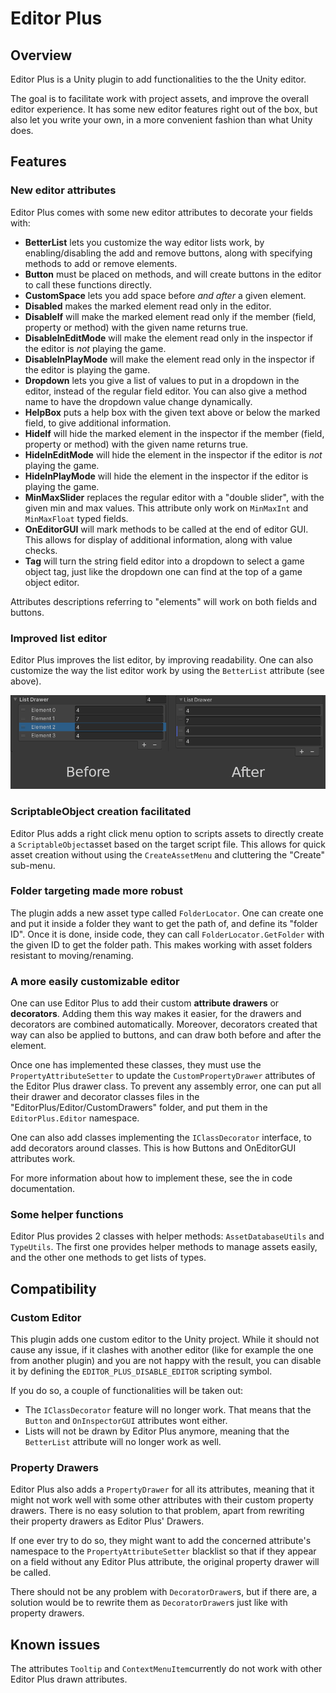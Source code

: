 

# Editor Plus

## Overview

Editor Plus is a Unity plugin to add functionalities to the the Unity editor.

The goal is to facilitate work with project assets, and improve the overall editor experience. It has some new editor features right out of the box, but also let you write your own, in a more convenient fashion than what Unity does.

## Features

### New editor attributes

Editor Plus comes with some new editor attributes to decorate your fields with:
* **BetterList** lets you customize the way editor lists work, by enabling/disabling the add and remove buttons, along with specifying methods to add or remove elements.
* **Button** must be placed on methods, and will create buttons in the editor to call these functions directly.
* **CustomSpace** lets you add space before *and after* a given element.
* **Disabled** makes the marked element read only in the editor.
* **DisableIf** will make the marked element read only if the member (field, property or method) with the given name returns true.
* **DisableInEditMode** will make the element read only in the inspector if the editor is *not* playing the game.
* **DisableInPlayMode** will make the element read only in the inspector if the editor is playing the game.
* **Dropdown** lets you give a list of values to put in a dropdown in the editor, instead of the regular field editor. You can also give a method name to have the dropdown value change dynamically.
* **HelpBox** puts a help box with the given text above or below the marked field, to give additional information.
* **HideIf** will hide the marked element in the inspector if the member (field, property or method) with the given name returns true.
* **HideInEditMode** will hide the element in the inspector if the editor is *not* playing the game.
* **HideInPlayMode** will hide the element in the inspector if the editor is playing the game.
* **MinMaxSlider** replaces the regular editor with a "double slider", with the given min and max values. This attribute only work on `MinMaxInt` and `MinMaxFloat` typed fields.
* **OnEditorGUI** will mark methods to be called at the end of editor GUI. This allows for display of additional information, along with value checks.
* **Tag** will turn the string field editor into a dropdown to select a game object tag, just like the dropdown one can find at the top of a game object editor.

Attributes descriptions referring to \"elements\" will work on both fields and buttons.

### Improved list editor

Editor Plus improves the list editor, by improving readability. One can also customize the way the list editor work by using the `BetterList` attribute (see above).

![Example of the difference between the regular list an the EditorPlus list](ListDemo.png)

### ScriptableObject creation facilitated

Editor Plus adds a right click menu option to scripts assets to directly create a `ScriptableObject`asset based on the target script file. This allows for quick asset creation without using the `CreateAssetMenu` and cluttering the \"Create\" sub-menu.

### Folder targeting made more robust

The plugin adds a new asset type called `FolderLocator`. One can create one and put it inside a folder they want to get the path of, and define its \"folder ID\". Once it is done, inside code, they can call `FolderLocator.GetFolder` with the given ID to get the folder path. This makes working with asset folders resistant to moving/renaming.

### A more easily customizable editor

One can use Editor Plus to add their custom **attribute drawers** or **decorators**. Adding them this way makes it easier, for the drawers and decorators are combined automatically. Moreover, decorators created that way can also be applied to buttons, and can draw both before and after the element.

Once one has implemented these classes, they must use the `PropertyAttributeSetter` to update the `CustomPropertyDrawer` attributes of the Editor Plus drawer class. To prevent any assembly error, one can put all their drawer and decorator classes files in the \"EditorPlus/Editor/CustomDrawers\" folder, and put them in the `EditorPlus.Editor` namespace.

One can also add classes implementing the `IClassDecorator` interface, to add decorators around classes. This is how Buttons and OnEditorGUI attributes work.

For more information about how to implement these, see the in code documentation.

### Some helper functions

Editor Plus provides 2 classes with helper methods: `AssetDatabaseUtils` and `TypeUtils`. The first one provides helper methods to manage assets easily, and the other one methods to get lists of types.

## Compatibility

### Custom Editor

This plugin adds one custom editor to the Unity project. While it should not cause any issue, if it clashes with another editor (like for example the one from another plugin) and you are not happy with the result, you can disable it by defining the `EDITOR_PLUS_DISABLE_EDITOR` scripting symbol. 

If you do so, a couple of functionalities will be taken out:
* The `IClassDecorator` feature will no longer work. That means that the `Button` and `OnInspectorGUI` attributes wont either.
* Lists will not be drawn by Editor Plus anymore, meaning that the `BetterList` attribute will no longer work as well.

### Property Drawers

Editor Plus also adds a `PropertyDrawer` for all its attributes, meaning that it might not work well with some other attributes with their custom property drawers. There is no easy solution to that problem, apart from rewriting their property drawers as Editor Plus' Drawers. 

If one ever try to do so, they might want to add the concerned attribute's namespace to the `PropertyAttributeSetter` blacklist so that if they appear on a field without any Editor Plus attribute, the original property drawer will be called. 

There should not be any problem with `DecoratorDrawer`s, but if there are, a solution would be to rewrite them as `DecoratorDrawer`s just like with property drawers.

## Known issues

The attributes `Tooltip` and `ContextMenuItem`currently do not work with other Editor Plus drawn attributes.